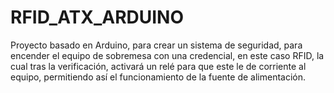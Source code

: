 # RFID_ATX_ARDUINO
Proyecto basado en Arduino, para crear un sistema de seguridad, para encender el equipo de sobremesa con una credencial, en este caso RFID, la cual tras la verificación, activará un relé para que este le de corriente al equipo, permitiendo así el funcionamiento de la fuente de alimentación.
